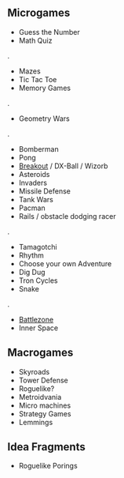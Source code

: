 ## Microgames

* Guess the Number
* Math Quiz

.

* Mazes
* Tic Tac Toe
* Memory Games

.

* Geometry Wars

.

* Bomberman
* Pong
* [Breakout](https://en.wikipedia.org/wiki/Breakout_clone) / DX-Ball / Wizorb
* Asteroids
* Invaders
* Missile Defense
* Tank Wars
* Pacman
* Rails / obstacle dodging racer

.

* Tamagotchi
* Rhythm
* Choose your own Adventure
* Dig Dug
* Tron Cycles
* Snake

.

* [Battlezone](https://en.wikipedia.org/wiki/Battlezone_(1980_video_game))
* Inner Space

## Macrogames

* Skyroads
* Tower Defense
* Roguelike?
* Metroidvania
* Micro machines
* Strategy Games
* Lemmings

## Idea Fragments

* Roguelike Porings
